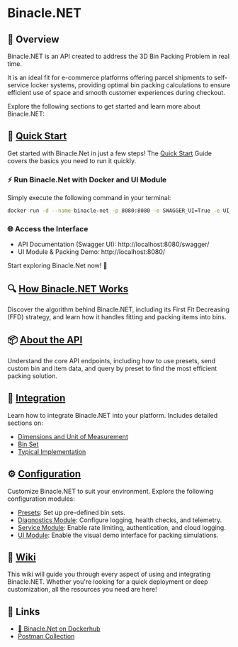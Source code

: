 ﻿# Binacle.NET

## 📝 Overview
Binacle.NET is an API created to address the 3D Bin Packing Problem in real time.

It is an ideal fit for e-commerce platforms offering parcel shipments to self-service locker systems, providing optimal bin packing calculations to ensure efficient use of space and smooth customer experiences during checkout.

Explore the following sections to get started and learn more about Binacle.NET:


## 🚀 [Quick Start](https://github.com/ChrisMavrommatis/Binacle.Net/wiki/Quick-Start)
Get started with Binacle.Net in just a few steps! The [Quick Start](https://github.com/ChrisMavrommatis/Binacle.Net/wiki/Quick-Start) Guide covers the basics you need to run it quickly.

### ⚡ Run Binacle.Net with Docker and UI Module
Simply execute the following command in your terminal:

```bash
docker run -d --name binacle-net -p 8080:8080 -e SWAGGER_UI=True -e UI_MODULE=True binacle/binacle-net:latest
```

### 🌐 Access the Interface
- API Documentation (Swagger UI): http://localhost:8080/swagger/
- UI Module & Packing Demo: http://localhost:8080/

Start exploring Binacle.Net now! 🚀

## 🔍 [How Binacle.NET Works](https://github.com/ChrisMavrommatis/Binacle.Net/wiki/How-Binacle.Net-Works)
Discover the algorithm behind Binacle.NET, including its First Fit Decreasing (FFD) strategy, and learn how it handles fitting and packing items into bins.

## 📦 [About the API](https://github.com/ChrisMavrommatis/Binacle.Net/wiki/About-the-API)
Understand the core API endpoints, including how to use presets, send custom bin and item data, and query by preset to find the most efficient packing solution.

## 🔗 [Integration](https://github.com/ChrisMavrommatis/Binacle.Net/wiki/Integration)
Learn how to integrate Binacle.NET into your platform. Includes detailed sections on:

- [Dimensions and Unit of Measurement](https://github.com/ChrisMavrommatis/Binacle.Net/wiki/Integration%3A-Dimensions-and-Unit-of-Measurement)
- [Bin Set](https://github.com/ChrisMavrommatis/Binacle.Net/wiki/Integration%3A-The-Bin-Set)
- [Typical Implementation](https://github.com/ChrisMavrommatis/Binacle.Net/wiki/Integration%3A-A-Typical-Implementation)


## ⚙️ [Configuration](https://github.com/ChrisMavrommatis/Binacle.Net/wiki/Configuration)
Customize Binacle.NET to suit your environment. Explore the following configuration modules:

- [Presets](https://github.com/ChrisMavrommatis/Binacle.Net/wiki/Configuration%3A-Presets): Set up pre-defined bin sets.
- [Diagnostics Module](https://github.com/ChrisMavrommatis/Binacle.Net/wiki/Configuration%3A-Diagnostics-Module): Configure logging, health checks, and telemetry.
- [Service Module](https://github.com/ChrisMavrommatis/Binacle.Net/wiki/Configuration%3A-Service-Module): Enable rate limiting, authentication, and cloud logging.
- [UI Module](https://github.com/ChrisMavrommatis/Binacle.Net/wiki/Configuration%3A-UI-Module): Enable the visual demo interface for packing simulations.


## 📖 [Wiki](https://github.com/ChrisMavrommatis/Binacle.Net/wiki)
This wiki will guide you through every aspect of using and integrating Binacle.NET. Whether you're looking for a quick deployment or deep customization, all the resources you need are here!

## 🔗 Links
- [🐳 Binacle.Net on Dockerhub](https://hub.docker.com/r/binacle/binacle-net)
- [Postman Collection](https://www.postman.com/chrismavrommatis/workspace/binacle-net/)

  
